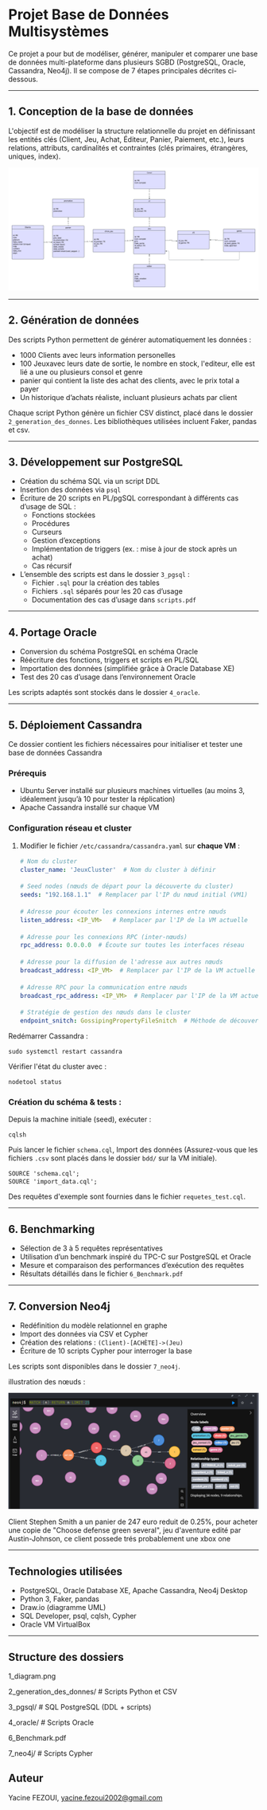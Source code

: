 # Projet Base de Données Multisystèmes

Ce projet a pour but de modéliser, générer, manipuler et comparer une base de données multi-plateforme dans plusieurs SGBD (PostgreSQL, Oracle, Cassandra, Neo4j). Il se compose de 7 étapes principales décrites ci-dessous.

---

## 1. Conception de la base de données

L'objectif est de modéliser la structure relationnelle du projet en définissant les entités clés (Client, Jeu, Achat, Éditeur, Panier, Paiement, etc.), leurs relations, attributs, cardinalités et contraintes (clés primaires, étrangères, uniques, index).

![Diagramme UML](1_diagram.png)

---

## 2. Génération de données

Des scripts Python permettent de générer automatiquement les données :

- 1000 Clients avec leurs information personelles
- 100 Jeuxavec leurs  date de sortie, le nombre en stock, l'editeur, elle est lié a une ou plusieurs consol et genre
- panier qui contient la liste des achat des clients, avec le prix total a payer
- Un historique d’achats réaliste, incluant plusieurs achats par client

Chaque script Python génère un fichier CSV distinct, placé dans le dossier `2_generation_des_donnes`. Les bibliothèques utilisées incluent Faker, pandas et csv.

---

## 3. Développement sur PostgreSQL

- Création du schéma SQL via un script DDL
- Insertion des données via `psql`
- Écriture de 20 scripts en PL/pgSQL correspondant à différents cas d’usage de SQL :
  - Fonctions stockées
  - Procédures
  - Curseurs
  - Gestion d’exceptions
  - Implémentation de triggers (ex. : mise à jour de stock après un achat)
  - Cas récursif
- L’ensemble des scripts est dans le dossier `3_pgsql` :
  - Fichier `.sql` pour la création des tables
  - Fichiers `.sql` séparés pour les 20 cas d’usage
  - Documentation des cas d’usage dans `scripts.pdf`

---

## 4. Portage Oracle

- Conversion du schéma PostgreSQL en schéma Oracle
- Réécriture des fonctions, triggers et scripts en PL/SQL
- Importation des données (simplifiée grâce à Oracle Database XE)
- Test des 20 cas d’usage dans l’environnement Oracle

Les scripts adaptés sont stockés dans le dossier `4_oracle`.

---

## 5. Déploiement Cassandra

Ce dossier contient les fichiers nécessaires pour initialiser et tester une base de données Cassandra

### Prérequis

- Ubuntu Server installé sur plusieurs machines virtuelles (au moins 3, idéalement jusqu’à 10 pour tester la réplication)
- Apache Cassandra installé sur chaque VM

### Configuration réseau et cluster

1. Modifier le fichier `/etc/cassandra/cassandra.yaml` sur **chaque VM** :

   ```yaml
   # Nom du cluster
   cluster_name: 'JeuxCluster'  # Nom du cluster à définir

   # Seed nodes (nœuds de départ pour la découverte du cluster)
   seeds: "192.168.1.1"  # Remplacer par l'IP du nœud initial (VM1)

   # Adresse pour écouter les connexions internes entre nœuds
   listen_address: <IP_VM>   # Remplacer par l'IP de la VM actuelle

   # Adresse pour les connexions RPC (inter-nœuds)
   rpc_address: 0.0.0.0  # Écoute sur toutes les interfaces réseau

   # Adresse pour la diffusion de l'adresse aux autres nœuds
   broadcast_address: <IP_VM>  # Remplacer par l'IP de la VM actuelle

   # Adresse RPC pour la communication entre nœuds
   broadcast_rpc_address: <IP_VM>  # Remplacer par l'IP de la VM actuelle

   # Stratégie de gestion des nœuds dans le cluster
   endpoint_snitch: GossipingPropertyFileSnitch  # Méthode de découverte des nœuds
   ```


Redémarrer Cassandra :

```
sudo systemctl restart cassandra
```

Vérifier l'état du cluster avec :

```
nodetool status
```

### Création du schéma & tests :

Depuis la machine initiale (seed), exécuter :

```
cqlsh
```

Puis lancer le fichier `schema.cql`, Import des données (Assurez-vous que les fichiers `.csv` sont placés dans le dossier `bdd/` sur la VM initiale).

```
SOURCE 'schema.cql';
SOURCE 'import_data.cql';
```

Des requêtes d'exemple sont fournies dans le fichier `requetes_test.cql`. 

---

## 6. Benchmarking

- Sélection de 3 à 5 requêtes représentatives
- Utilisation d’un benchmark inspiré du TPC-C sur PostgreSQL et Oracle
- Mesure et comparaison des performances d’exécution des requêtes
- Résultats détaillés dans le fichier `6_Benchmark.pdf`

---

## 7. Conversion Neo4j

- Redéfinition du modèle relationnel en graphe
- Import des données via CSV et Cypher
- Création des relations : `(Client)-[ACHÈTE]->(Jeu)`
- Écriture de 10 scripts Cypher pour interroger la base

Les scripts sont disponibles dans le dossier `7_neo4j`.

illustration des nœuds :

![1746952685261](image/readme/1746952685261.png)

Client Stephen Smith a un panier de 247 euro reduit de 0.25%, pour acheter une copie de "Choose defense green several", jeu d'aventure edité par Austin-Johnson, ce client possede trés probablement une xbox one

---

## Technologies utilisées

- PostgreSQL, Oracle Database XE, Apache Cassandra, Neo4j Desktop
- Python 3, Faker, pandas
- Draw.io (diagramme UML)
- SQL Developer, psql, cqlsh, Cypher
- Oracle VM VirtualBox

---

## Structure des dossiers

1_diagram.png

2_generation_des_donnes/        # Scripts Python et CSV

3_pgsql/                        # SQL PostgreSQL (DDL + scripts)

4_oracle/                       # Scripts Oracle

6_Benchmark.pdf

7_neo4j/                        # Scripts Cypher

## Auteur

Yacine FEZOUI, yacine.fezoui2002@gmail.com
